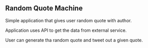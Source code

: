 ## Random Quote Machine

Simple application that gives user random quote with author. 

Application uses API to get the data from external service.

User can generate tha random quote and tweet out a given quote. 

